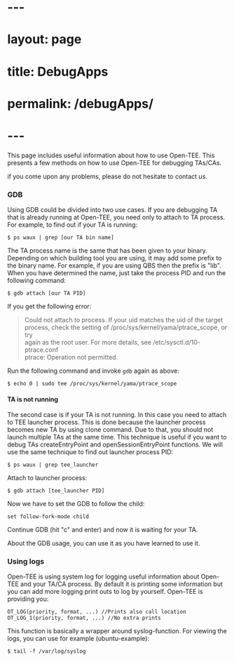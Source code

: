 # ---
# layout: page
# title: DebugApps
# permalink: /debugApps/
# ---

This page includes useful information about how to use Open-TEE. 
This presents a few methods on how to use Open-TEE for debugging
TAs/CAs. 

if you come upon any problems, please do not hesitate to contact us. 

### GDB
Using GDB could be divided into two use cases. If you are debugging TA
that is already running at Open-TEE, you need only to attach to TA
process. For example, to find out if your TA is running:

~~~
$ ps waux | grep [our TA bin name]
~~~

The TA process name is the same that has been given to your binary.
Depending on which building tool you are using, it may add some prefix
to the binary name. For example, if you are using QBS then the prefix
is "lib". When you have determined the name, just take the process PID and run
the following command: 

~~~
$ gdb attach [our TA PID]
~~~

If you get the following error:

> Could not attach to process.  If your uid matches the uid of the target  
> process, check the setting of /proc/sys/kernel/yama/ptrace_scope, or try  
> again as the root user.  For more details, see /etc/sysctl.d/10-ptrace.conf  
> ptrace: Operation not permitted.  

Run the following command and invoke `gdb` again as above:

    $ echo 0 | sudo tee /proc/sys/kernel/yama/ptrace_scope 


#### TA is not running 
The second case is if your TA is not running. In this case you need to
attach to TEE launcher process. This is done because the launcher
process becomes new TA by using clone command. Due to that, you should not launch multiple
TAs at the same time. This technique is useful if you want to debug
TAs createEntryPoint and openSessionEntryPoint functions. We will use
the same technique to find out launcher process PID:

~~~
$ ps waux | grep tee_launcher
~~~

Attach to launcher process:

~~~
$ gdb attach [tee_launcher PID]
~~~

Now we have to set the GDB to follow the child:

~~~
set follow-fork-mode child
~~~

Continue GDB (hit "c" and enter) and now it is waiting for your TA. 

About the GDB usage, you can use it as you have learned to use it. 

### Using logs
Open-TEE is using system log for logging useful information about
Open-TEE and your TA/CA process. By default it is printing some
information but you can add more logging print outs to log by
yourself. Open-TEE is providing you: 

~~~
OT_LOG(priority, format, ...) //Prints also call location
OT_LOG_1(priority, format, ...) //No extra prints
~~~

This function is basically a wrapper around syslog-function. For
viewing the logs, you can use for example (ubuntu-example):

~~~
$ tail -f /var/log/syslog
~~~
